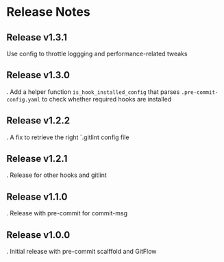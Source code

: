 # Release Notes

## Release v1.3.1
Use config to throttle loggging and performance-related tweaks
## Release v1.3.0
. Add a helper function `is_hook_installed_config` that parses `.pre-commit-config.yaml` to check whether required hooks are installed
## Release v1.2.2
. A fix to retrieve the right `.gitlint config file
## Release v1.2.1
. Release for other hooks and gitlint

## Release v1.1.0
. Release with pre-commit for commit-msg
## Release v1.0.0
. Initial release with pre-commit scalffold and GitFlow
